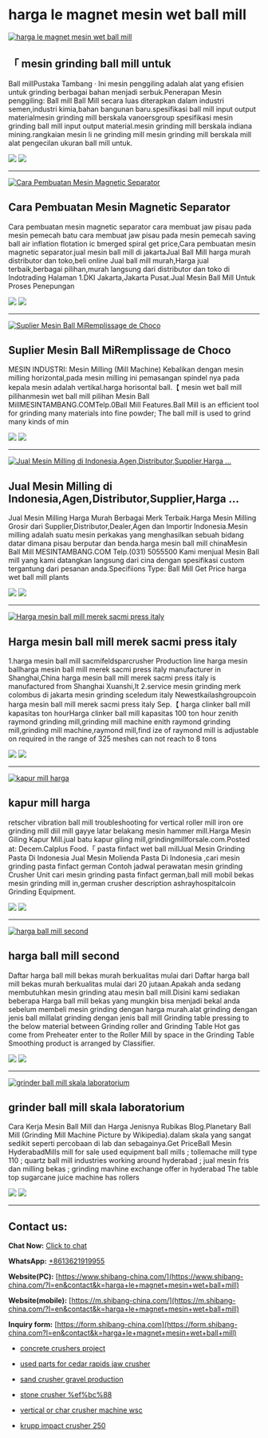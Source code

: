 # harga le magnet mesin wet ball mill

<a href="https://swt.shibang-china.com/?l=en&img&k=harga+le+magnet+mesin+wet+ball+mill" target="_blank">![harga le magnet mesin wet ball mill](http://static.shibang-china.com/all-800x300/34.jpg)</a>

## 「 mesin grinding ball mill untuk
Ball millPustaka Tambang &#183; Ini mesin penggiling adalah alat yang efisien untuk grinding berbagai bahan menjadi serbuk.Penerapan Mesin penggiling: Ball mill Ball Mill secara luas diterapkan dalam industri semen,industri kimia,bahan bangunan baru.spesifikasi ball mill input output materialmesin grinding mill berskala vanoersgroup spesifikasi mesin grinding ball mill input output material.mesin grinding mill berskala indiana mining.rangkaian mesin li ne grinding mill mesin grinding mill berskala mill alat pengecilan ukuran ball mill untuk.


<a href="https://whatsapp.shibangsoft.com/WhatsApp.php" target="_blank" title="WhatsApp">![](http://static.shibang-china.com/icon/whatsapp.png)</a> <a href="https://swt.shibang-china.com/?l=en&icon&k=harga+le+magnet+mesin+wet+ball+mill" target="_blank">![](http://static.shibang-china.com/icon/chat-en.png)</a>

---

<a href="https://swt.shibang-china.com/?l=en&img&k=harga+le+magnet+mesin+wet+ball+mill" target="_blank">![Cara Pembuatan Mesin Magnetic Separator](http://static.shibang-china.com/all-800x300/461.jpg)</a>

## Cara Pembuatan Mesin Magnetic Separator
Cara pembuatan mesin magnetic separator cara membuat jaw pisau pada mesin pemecah batu cara membuat jaw pisau pada mesin pemecah saving ball air inflation flotation ic bmerged spiral get price,Cara pembuatan mesin magnetic separator.jual mesin ball mill di jakartaJual Ball Mill harga murah distributor dan toko,beli online Jual ball mill murah,Harga jual terbaik,berbagai pilihan,murah langsung dari distributor dan toko di Indotrading Halaman 1.DKI Jakarta,Jakarta Pusat.Jual Mesin Ball Mill Untuk Proses Penepungan


<a href="https://whatsapp.shibangsoft.com/WhatsApp.php" target="_blank" title="WhatsApp">![](http://static.shibang-china.com/icon/whatsapp.png)</a> <a href="https://swt.shibang-china.com/?l=en&icon&k=harga+le+magnet+mesin+wet+ball+mill" target="_blank">![](http://static.shibang-china.com/icon/chat-en.png)</a>

---

<a href="https://swt.shibang-china.com/?l=en&img&k=harga+le+magnet+mesin+wet+ball+mill" target="_blank">![Suplier Mesin Ball MiRemplissage de Choco](http://static.shibang-china.com/all-800x300/30.jpg)</a>

## Suplier Mesin Ball MiRemplissage de Choco
MESIN INDUSTRI: Mesin Milling (Mill Machine) Kebalikan dengan mesin milling horizontal,pada mesin milling ini pemasangan spindel nya pada kepala mesin adalah vertikal.harga horisontal ball.【 mesin wet ball mill pilihanmesin wet ball mill pilihan Mesin Ball MillMESINTAMBANG.COMTelp.0Ball Mill Features.Ball Mill is an efficient tool for grinding many materials into fine powder; The ball mill is used to grind many kinds of min


<a href="https://whatsapp.shibangsoft.com/WhatsApp.php" target="_blank" title="WhatsApp">![](http://static.shibang-china.com/icon/whatsapp.png)</a> <a href="https://swt.shibang-china.com/?l=en&icon&k=harga+le+magnet+mesin+wet+ball+mill" target="_blank">![](http://static.shibang-china.com/icon/chat-en.png)</a>

---

<a href="https://swt.shibang-china.com/?l=en&img&k=harga+le+magnet+mesin+wet+ball+mill" target="_blank">![Jual Mesin Milling di Indonesia,Agen,Distributor,Supplier,Harga …](http://static.shibang-china.com/all-800x300/119.jpg)</a>

## Jual Mesin Milling di Indonesia,Agen,Distributor,Supplier,Harga …
Jual Mesin Milling Harga Murah Berbagai Merk Terbaik.Harga Mesin Milling Grosir dari Supplier,Distributor,Dealer,Agen dan Importir Indonesia.Mesin milling adalah suatu mesin perkakas yang menghasilkan sebuah bidang datar dimana pisau berputar dan benda.harga mesin ball mill chinaMesin Ball Mill MESINTAMBANG.COM Telp.(031) 5055500 Kami menjual Mesin Ball mill yang kami datangkan langsung dari cina dengan spesifikasi custom tergantung dari pesanan anda.Specifiions Type: Ball Mill Get Price harga wet ball mill plants


<a href="https://whatsapp.shibangsoft.com/WhatsApp.php" target="_blank" title="WhatsApp">![](http://static.shibang-china.com/icon/whatsapp.png)</a> <a href="https://swt.shibang-china.com/?l=en&icon&k=harga+le+magnet+mesin+wet+ball+mill" target="_blank">![](http://static.shibang-china.com/icon/chat-en.png)</a>

---

<a href="https://swt.shibang-china.com/?l=en&img&k=harga+le+magnet+mesin+wet+ball+mill" target="_blank">![Harga mesin ball mill merek sacmi press italy](http://static.shibang-china.com/all-800x300/1143.jpg)</a>

## Harga mesin ball mill merek sacmi press italy
1.harga mesin ball mill sacmifeldsparcrusher Production line harga mesin ballharga mesin ball mill merek sacmi press italy manufacturer in Shanghai,China harga mesin ball mill merek sacmi press italy is manufactured from Shanghai Xuanshi,It 2.service mesin grinding merk colombus di jakarta mesin grinding sceledum italy Newestkailashgroupcoin harga mesin ball mill merek sacmi press italy Sep.【 harga clinker ball mill kapasitas ton hourHarga clinker ball mill kapasitas 100 ton hour zenith raymond grinding mill,grinding mill machine enith raymond grinding mill,grinding mill machine,raymond mill,find ize of raymond mill is adjustable on required in the range of 325 meshes can not reach to 8 tons


<a href="https://whatsapp.shibangsoft.com/WhatsApp.php" target="_blank" title="WhatsApp">![](http://static.shibang-china.com/icon/whatsapp.png)</a> <a href="https://swt.shibang-china.com/?l=en&icon&k=harga+le+magnet+mesin+wet+ball+mill" target="_blank">![](http://static.shibang-china.com/icon/chat-en.png)</a>

---

<a href="https://swt.shibang-china.com/?l=en&img&k=harga+le+magnet+mesin+wet+ball+mill" target="_blank">![kapur mill harga](http://static.shibang-china.com/all-800x300/1498.jpg)</a>

## kapur mill harga
retscher vibration ball mill troubleshooting for vertical roller mill iron ore grinding mill diil mill gayye latar belakang mesin hammer mill.Harga Mesin Giling Kapur Mill.jual batu kapur giling mill,grindingmillforsale.com.Posted at: Decem.Calplus Food.「 pasta finfact wet ball millJual Mesin Grinding Pasta Di Indonesia Jual Mesin Molienda Pasta Di Indonesia ,cari mesin grinding pasta finfact german Contoh jadwal perawatan mesin grinding Crusher Unit cari mesin grinding pasta finfact german,ball mill mobil bekas mesin grinding mill in,german crusher description ashrayhospitalcoin Grinding Equipment.


<a href="https://whatsapp.shibangsoft.com/WhatsApp.php" target="_blank" title="WhatsApp">![](http://static.shibang-china.com/icon/whatsapp.png)</a> <a href="https://swt.shibang-china.com/?l=en&icon&k=harga+le+magnet+mesin+wet+ball+mill" target="_blank">![](http://static.shibang-china.com/icon/chat-en.png)</a>

---

<a href="https://swt.shibang-china.com/?l=en&img&k=harga+le+magnet+mesin+wet+ball+mill" target="_blank">![harga ball mill second](http://static.shibang-china.com/all-800x300/1174.jpg)</a>

## harga ball mill second
Daftar harga ball mill bekas murah berkualitas mulai dari Daftar harga ball mill bekas murah berkualitas mulai dari 20 jutaan.Apakah anda sedang membutuhkan mesin grinding atau mesin ball mill.Disini kami sediakan beberapa Harga ball mill bekas yang mungkin bisa menjadi bekal anda sebelum membeli mesin grinding dengan harga murah.alat grinding dengan jenis ball millalat grinding dengan jenis ball mill Grinding table pressing to the below material between Grinding roller and Grinding Table Hot gas come from Preheater enter to the Roller Mill by space in the Grinding Table Smoothing product is arranged by Classifier.


<a href="https://whatsapp.shibangsoft.com/WhatsApp.php" target="_blank" title="WhatsApp">![](http://static.shibang-china.com/icon/whatsapp.png)</a> <a href="https://swt.shibang-china.com/?l=en&icon&k=harga+le+magnet+mesin+wet+ball+mill" target="_blank">![](http://static.shibang-china.com/icon/chat-en.png)</a>

---

<a href="https://swt.shibang-china.com/?l=en&img&k=harga+le+magnet+mesin+wet+ball+mill" target="_blank">![grinder ball mill skala laboratorium](http://static.shibang-china.com/all-800x300/1356.jpg)</a>

## grinder ball mill skala laboratorium
Cara Kerja Mesin Ball Mill dan Harga Jenisnya Rubikas Blog.Planetary Ball Mill (Grinding Mill Machine Picture by Wikipedia).dalam skala yang sangat sedikit seperti percobaan di lab dan sebagainya.Get PriceBall Mesin HyderabadMills mill for sale used equipment ball mills ; tollemache mill type 110 ; quartz ball mill industries working around hyderabad ; jual mesin fris dan milling bekas ; grinding mavhine exchange offer in hyderabad The table top sugarcane juice machine has rollers


<a href="https://whatsapp.shibangsoft.com/WhatsApp.php" target="_blank" title="WhatsApp">![](http://static.shibang-china.com/icon/whatsapp.png)</a> <a href="https://swt.shibang-china.com/?l=en&icon&k=harga+le+magnet+mesin+wet+ball+mill" target="_blank">![](http://static.shibang-china.com/icon/chat-en.png)</a>

---
## Contact us:

**Chat Now:** [Click to chat](https://swt.shibang-china.com?l=en&contact&k=harga+le+magnet+mesin+wet+ball+mill)

**WhatsApp:**  [+8613621919955](https://whatsapp.shibangsoft.com/WhatsApp.php)

**Website(PC):** [https://www.shibang-china.com/](https://www.shibang-china.com/?l=en&contact&k=harga+le+magnet+mesin+wet+ball+mill)

**Website(mobile):** [https://m.shibang-china.com/](https://m.shibang-china.com/?l=en&contact&k=harga+le+magnet+mesin+wet+ball+mill)

**Inquiry form:** [https://form.shibang-china.com](https://form.shibang-china.com?l=en&contact&k=harga+le+magnet+mesin+wet+ball+mill)

* [concrete crushers project](../169/concrete%20crushers%20project.md)

* [used parts for cedar rapids jaw crusher](../164/used%20parts%20for%20cedar%20rapids%20jaw%20crusher.md)

* [sand crusher  gravel production](../167/sand%20crusher%20%20gravel%20production.md)

* [stone crusher %ef%bc%88](../169/stone%20crusher%20%25ef%25bc%2588.md)

* [vertical or char crusher machine wsc](../168/vertical%20or%20char%20crusher%20machine%20wsc.md)

* [krupp impact crusher 250](../168/krupp%20impact%20crusher%20250.md)